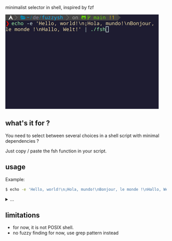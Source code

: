 minimalist selector in shell, inspired by fzf

![screenshot](doc/animation_small.gif)

## what's it for ?

You need to select between several choices in a shell script with minimal dependencies ?

Just copy / paste the fsh function in your script.

## usage

Example:

```bash
$ echo -e 'Hello, world!\n¡Hola, mundo!\nBonjour, le monde !\nHallo, Welt!' | ./fsh
```

<details>
<summary>
...
</summary>


```
Hello, world!
¡Hola, mundo!
Bonjour, le monde !
Hallo, Welt!

> 
```

type your text

```
Hallo, Welt!

> hall
```

Press enter

```
Hallo, Welt!
```

</details>

## limitations

- for now, it is not POSIX shell.
- no fuzzy finding for now, use grep pattern instead
